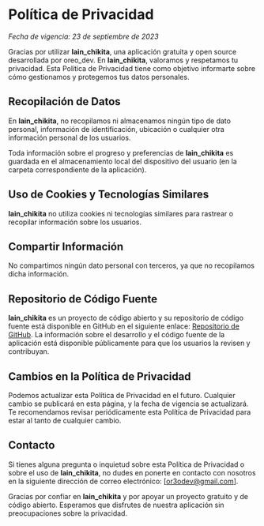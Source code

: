 # Política de Privacidad

*Fecha de vigencia: 23 de septiembre de 2023*

Gracias por utilizar **lain_chikita**, una aplicación gratuita y open source desarrollada por oreo_dev. En **lain_chikita**, valoramos y respetamos tu privacidad. Esta Política de Privacidad tiene como objetivo informarte sobre cómo gestionamos y protegemos tus datos personales.

## Recopilación de Datos

En **lain_chikita**, no recopilamos ni almacenamos ningún tipo de dato personal, información de identificación, ubicación o cualquier otra información personal de los usuarios.

Toda información sobre el progreso y preferencias de **lain_chikita** es guardada en el almacenamiento local del dispositivo del usuario (en la carpeta correspondiente de la aplicación).

## Uso de Cookies y Tecnologías Similares

**lain_chikita** no utiliza cookies ni tecnologías similares para rastrear o recopilar información sobre los usuarios.

## Compartir Información

No compartimos ningún dato personal con terceros, ya que no recopilamos dicha información.

## Repositorio de Código Fuente

**lain_chikita** es un proyecto de código abierto y su repositorio de código fuente está disponible en GitHub en el siguiente enlace: [Repositorio de GitHub](https://github.com/GalletaOreo98/LainChikita-Apk). La información sobre el desarrollo y el código fuente de la aplicación está disponible públicamente para que los usuarios la revisen y contribuyan.

## Cambios en la Política de Privacidad

Podemos actualizar esta Política de Privacidad en el futuro. Cualquier cambio se publicará en esta página, y la fecha de vigencia se actualizará. Te recomendamos revisar periódicamente esta Política de Privacidad para estar al tanto de cualquier cambio.

## Contacto

Si tienes alguna pregunta o inquietud sobre esta Política de Privacidad o sobre el uso de **lain_chikita**, no dudes en ponerte en contacto con nosotros en la siguiente dirección de correo electrónico: [or3odev@gmail.com].

Gracias por confiar en **lain_chikita** y por apoyar un proyecto gratuito y de código abierto. Esperamos que disfrutes de nuestra aplicación sin preocupaciones sobre la privacidad.